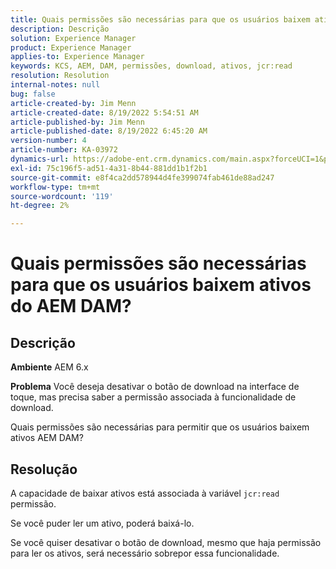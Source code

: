 ```yaml
---
title: Quais permissões são necessárias para que os usuários baixem ativos do AEM DAM?
description: Descrição
solution: Experience Manager
product: Experience Manager
applies-to: Experience Manager
keywords: KCS, AEM, DAM, permissões, download, ativos, jcr:read
resolution: Resolution
internal-notes: null
bug: false
article-created-by: Jim Menn
article-created-date: 8/19/2022 5:54:51 AM
article-published-by: Jim Menn
article-published-date: 8/19/2022 6:45:20 AM
version-number: 4
article-number: KA-03972
dynamics-url: https://adobe-ent.crm.dynamics.com/main.aspx?forceUCI=1&pagetype=entityrecord&etn=knowledgearticle&id=94ac366f-831f-ed11-b83e-0022480866ad
exl-id: 75c196f5-ad51-4a31-8b44-881dd1b1f2b1
source-git-commit: e8f4ca2dd578944d4fe399074fab461de88ad247
workflow-type: tm+mt
source-wordcount: '119'
ht-degree: 2%

---
```


# Quais permissões são necessárias para que os usuários baixem ativos do AEM DAM?

## Descrição


<b>Ambiente</b>
AEM 6.x

<b>Problema</b>
Você deseja desativar o botão de download na interface de toque, mas precisa saber a permissão associada à funcionalidade de download.

Quais permissões são necessárias para permitir que os usuários baixem ativos AEM DAM?


## Resolução


A capacidade de baixar ativos está associada à variável `jcr:read` permissão.

Se você puder ler um ativo, poderá baixá-lo.

Se você quiser desativar o botão de download, mesmo que haja permissão para ler os ativos, será necessário sobrepor essa funcionalidade.
